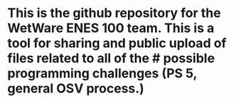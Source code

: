 # This is the github repository for the WetWare ENES 100 team. This is a tool for sharing and public upload of files related to all of the # possible programming challenges (PS 5, general OSV process.)
